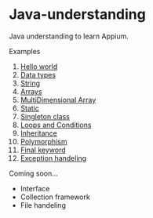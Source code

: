 # Java-understanding
Java understanding to learn Appium.


Examples

1. [Hello world](https://github.com/SagarBobade/Java-understanding/blob/master/src/setA/HelloWorld.java)
2. [Data types](https://github.com/SagarBobade/Java-understanding/blob/master/src/setA/DataTypes.java)
3. [String](https://github.com/SagarBobade/Java-understanding/blob/master/src/setA/StringExamples.java)
4. [Arrays](https://github.com/SagarBobade/Java-understanding/blob/master/src/setA/ArraysExample.java)
5. [MultiDimensional Array](https://github.com/SagarBobade/Java-understanding/blob/master/src/setA/MultidimensionalArray.java)
6. [Static](https://github.com/SagarBobade/Java-understanding/blob/master/src/setA/StaticInJava.java)
7. [Singleton class](https://github.com/SagarBobade/Java-understanding/blob/master/src/setA/SingletonClass.java)
8. [Loops and Conditions](https://github.com/SagarBobade/Java-understanding/blob/master/src/setA/LoopsAndConditions.java)
9. [Inheritance](https://github.com/SagarBobade/Java-understanding/blob/master/src/setA/Inheritance.java)
10. [Polymorphism](https://github.com/SagarBobade/Java-understanding/blob/master/src/setA/Polymorphism.java)
11. [Final keyword](https://github.com/SagarBobade/Java-understanding/blob/master/src/setA/FinalKeyword.java)
12. [Exception handeling](https://github.com/SagarBobade/Java-understanding/blob/master/src/setA/ExceptionHandeling.java)

Coming soon...
* Interface
* Collection framework
* File handeling
